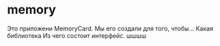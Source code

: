 # memory
Это приложени MemoryCard. Мы его создали для того, чтобы...
Какая библиотека
Из чего состоит интерфейс. 
шшшш
